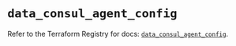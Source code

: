 # `data_consul_agent_config`

Refer to the Terraform Registry for docs: [`data_consul_agent_config`](https://registry.terraform.io/providers/hashicorp/consul/2.22.1/docs/data-sources/agent_config).
